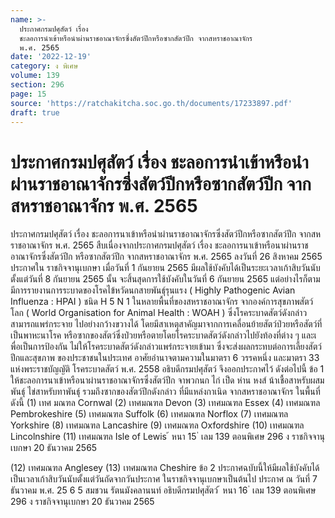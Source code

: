 ```yaml
---
name: >-
  ประกาศกรมปศุสัตว์ เรื่อง
  ชะลอการนำเข้าหรือนำผ่านราชอาณาจักรซึ่งสัตว์ปีกหรือซากสัตว์ปีก จากสหราชอาณาจักร
  พ.ศ. 2565
date: '2022-12-19'
category: ง พิเศษ
volume: 139
section: 296
page: 15
source: 'https://ratchakitcha.soc.go.th/documents/17233897.pdf'
draft: true
---
```


# ประกาศกรมปศุสัตว์ เรื่อง ชะลอการนำเข้าหรือนำผ่านราชอาณาจักรซึ่งสัตว์ปีกหรือซากสัตว์ปีก จากสหราชอาณาจักร พ.ศ. 2565

ประกาศกรมปศุสัตว์ เรื่อง ชะลอการนาเข้าหรือนำผ่านราชอาณาจักรซึ่งสัตว์ปีกหรือซากสัตว์ปีก จากสหราชอาณาจักร พ.ศ. 2565 สืบเนื่องจากประกาศกรมปศุสัตว์ เรื่อง ชะลอการนาเข้าหรือนาผ่านราชอาณาจักรซึ่งสัตว์ปีก หรือซากสัตว์ปีก จากสหราชอาณาจักร พ.ศ. 2565 ลงวันที่ 26 สิงหาคม 2565 ประกาศใน ราชกิจจานุเบกษา เมื่อวันที่ 1 กันยายน 2565 มีผลใช้บังคับได้เป็นระยะเวลาเก้าสิบวันนับตั้งแต่วันที่ 8 กันยายน 2565 นั้น จะสิ้นสุดการใช้บังคับในวันที่ 6 กันยายน 2565 แต่อย่างไรก็ตาม มีการรายงานการระบาดของโรคไข้หวัดนกสายพันธุ์รุนแรง ( Highly Pathogenic Avian Influenza : HPAI ) ชนิด H 5 N 1 ในหลายพื้นที่ของสหราชอาณาจักร จากองค์การสุขภาพสัตว์โลก ( World Organisation for Animal Health : WOAH ) ซึ่งโรคระบาดสัตว์ดังกล่าวสามารถแพร่กระจาย ไปอย่างกว้างขวางได้ โดยมีสาเหตุสาคัญมาจากการเคลื่อนย้ายสัตว์ป่วยหรือสัตว์ที่เป็นพาหะนาโรค หรือซากของสัตว์ซึ่งป่วยหรือตายโดยโรคระบาดสัตว์ดังกล่าวไปยังท้องที่ต่าง ๆ และเ พื่อเป็นการป้องกัน ไม่ให้โรคระบาดสัตว์ดังกล่าวแพร่กระจายเข้ามา ซึ่งจะส่งผลกระทบต่อการเลี้ยงสัตว์ปีกและสุขภาพ ของประชาชนในประเทศ อาศัยอำนาจตามความในมาตรา 6 วรรคหนึ่ง และมาตรา 33 แห่งพระราชบัญญัติ โรคระบาดสัตว์ พ.ศ. 2558 อธิบดีกรมปศุสัตว์ จึงออกประกาศไว้ ดังต่อไปนี้ ข้อ 1 ให้ชะลอการนาเข้าหรือนาผ่านราชอาณาจักรซึ่งสัตว์ปีก จาพวกนก ไก่ เป็ด ห่าน หงส์ น้าเชื้อสาหรับผสมพันธุ์ ไข่สาหรับทาพันธุ์ รวมถึงซากของสัตว์ปีกดังกล่าว ที่มีแหล่งกาเนิด จากสหราชอาณาจักร ในพื้นที่ ดังนี้ (1) เทศ มณฑล Cornwal (2) เทศมณฑล Devon (3) เทศมณฑล Essex (4) เทศมณฑล Pembrokeshire (5) เทศมณฑล Suffolk (6) เทศมณฑล Norflox (7) เทศมณฑล Yorkshire (8) เทศมณฑล Lancashire (9) เทศมณฑล Oxfordshire (10) เทศมณฑล Lincolnshire (11) เทศมณฑล Isle of Lewis ้ หนา 15 ่ เลม 139 ตอนพิเศษ 296 ง ราชกิจจานุเบกษา 20 ธันวาคม 2565

(12) เทศมณฑล Anglesey (13) เทศมณฑล Cheshire ข้อ 2 ประกาศฉบับนี้ให้มีผลใช้บังคับได้เป็นเวลาเก้าสิบวันนับตั้งแต่วันถัดจากวันประกาศ ในราชกิจจานุเบกษาเป็นต้นไป ประกาศ ณ วันที่ 7 ธันวาคม พ.ศ. 25 6 5 สมชวน รัตนมังคลานนท์ อธิบดีกรมปศุสัตว์ ้ หนา 16 ่ เลม 139 ตอนพิเศษ 296 ง ราชกิจจานุเบกษา 20 ธันวาคม 2565
